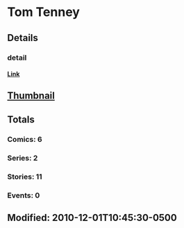 # Tom  Tenney 
## Details
### detail
#### [Link](http://marvel.com/comics/creators/3051/tom_tenney?utm_campaign=apiRef&utm_source=225578a89fc76f3d20fbffda5d17a88d)
## [Thumbnail](http://i.annihil.us/u/prod/marvel/i/mg/b/40/image_not_available.jpg)
## Totals
### Comics: 6
### Series: 2
### Stories: 11
### Events: 0
## Modified: 2010-12-01T10:45:30-0500